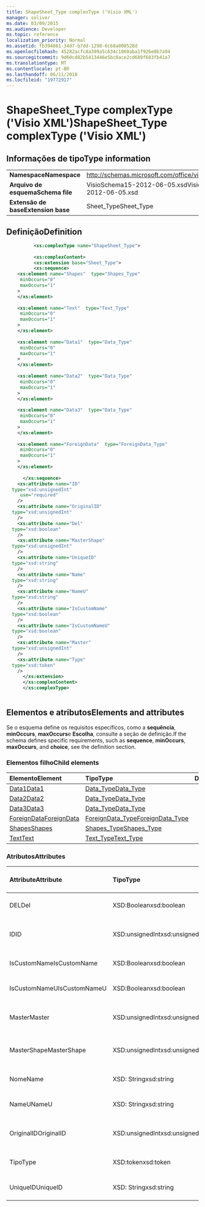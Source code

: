 ```yaml
---
title: ShapeSheet_Type complexType ('Visio XML')
manager: soliver
ms.date: 03/09/2015
ms.audience: Developer
ms.topic: reference
localization_priority: Normal
ms.assetid: fb394861-34d7-b7dd-1298-0c68a008528d
ms.openlocfilehash: 45282acfc8a399a5c634c1860aba1f926e0b7a94
ms.sourcegitcommit: 9d60cd82b5413446e5bc8ace2cd689f683fb41a7
ms.translationtype: MT
ms.contentlocale: pt-BR
ms.lasthandoff: 06/11/2018
ms.locfileid: "19772917"
---
```

# <a name="shapesheettype-complextype-visio-xml"></a><span data-ttu-id="8378c-102">ShapeSheet_Type complexType ('Visio XML')</span><span class="sxs-lookup"><span data-stu-id="8378c-102">ShapeSheet_Type complexType ('Visio XML')</span></span>

## <a name="type-information"></a><span data-ttu-id="8378c-103">Informações de tipo</span><span class="sxs-lookup"><span data-stu-id="8378c-103">Type information</span></span>

|||
|:-----|:-----|
|<span data-ttu-id="8378c-104">**Namespace**</span><span class="sxs-lookup"><span data-stu-id="8378c-104">**Namespace**</span></span> <br/> |http://schemas.microsoft.com/office/visio/2011/1/core  <br/> |
|<span data-ttu-id="8378c-105">**Arquivo de esquema**</span><span class="sxs-lookup"><span data-stu-id="8378c-105">**Schema file**</span></span> <br/> |<span data-ttu-id="8378c-106">VisioSchema15-2012-06-05.xsd</span><span class="sxs-lookup"><span data-stu-id="8378c-106">VisioSchema15-2012-06-05.xsd</span></span>  <br/> |
|<span data-ttu-id="8378c-107">**Extensão de base**</span><span class="sxs-lookup"><span data-stu-id="8378c-107">**Extension base**</span></span> <br/> |<span data-ttu-id="8378c-108">Sheet_Type</span><span class="sxs-lookup"><span data-stu-id="8378c-108">Sheet_Type</span></span>  <br/> |
   
## <a name="definition"></a><span data-ttu-id="8378c-109">Definição</span><span class="sxs-lookup"><span data-stu-id="8378c-109">Definition</span></span>

```XML
          <xs:complexType name="ShapeSheet_Type">
          
          <xs:complexContent>
          <xs:extension base="Sheet_Type">
          <xs:sequence>
    <xs:element name="Shapes"  type="Shapes_Type"
     minOccurs="0"
     maxOccurs="1"
    >
    </xs:element>
    
    <xs:element name="Text"  type="Text_Type"
     minOccurs="0"
     maxOccurs="1"
    >
    </xs:element>
    
    <xs:element name="Data1"  type="Data_Type"
     minOccurs="0"
     maxOccurs="1"
    >
    </xs:element>
    
    <xs:element name="Data2"  type="Data_Type"
     minOccurs="0"
     maxOccurs="1"
    >
    </xs:element>
    
    <xs:element name="Data3"  type="Data_Type"
     minOccurs="0"
     maxOccurs="1"
    >
    </xs:element>
    
    <xs:element name="ForeignData"  type="ForeignData_Type"
     minOccurs="0"
     maxOccurs="1"
    >
    </xs:element>
    
      </xs:sequence>
    <xs:attribute name="ID"
  type="xsd:unsignedInt"
     use="required"
    />
    <xs:attribute name="OriginalID"
  type="xsd:unsignedInt"
    />
    <xs:attribute name="Del"
  type="xsd:boolean"
    />
    <xs:attribute name="MasterShape"
  type="xsd:unsignedInt"
    />
    <xs:attribute name="UniqueID"
  type="xsd:string"
    />
    <xs:attribute name="Name"
  type="xsd:string"
    />
    <xs:attribute name="NameU"
  type="xsd:string"
    />
    <xs:attribute name="IsCustomName"
  type="xsd:boolean"
    />
    <xs:attribute name="IsCustomNameU"
  type="xsd:boolean"
    />
    <xs:attribute name="Master"
  type="xsd:unsignedInt"
    />
    <xs:attribute name="Type"
  type="xsd:token"
    />
      </xs:extension>
      </xs:complexContent>
      </xs:complexType>
      
```

## <a name="elements-and-attributes"></a><span data-ttu-id="8378c-110">Elementos e atributos</span><span class="sxs-lookup"><span data-stu-id="8378c-110">Elements and attributes</span></span>

<span data-ttu-id="8378c-111">Se o esquema define os requisitos específicos, como a **sequência**, **minOccurs**, **maxOccurs**e **Escolha**, consulte a seção de definição.</span><span class="sxs-lookup"><span data-stu-id="8378c-111">If the schema defines specific requirements, such as **sequence**, **minOccurs**, **maxOccurs**, and **choice**, see the definition section.</span></span> 
  
### <a name="child-elements"></a><span data-ttu-id="8378c-112">Elementos filho</span><span class="sxs-lookup"><span data-stu-id="8378c-112">Child elements</span></span>

|<span data-ttu-id="8378c-113">**Elemento**</span><span class="sxs-lookup"><span data-stu-id="8378c-113">**Element**</span></span>|<span data-ttu-id="8378c-114">**Tipo**</span><span class="sxs-lookup"><span data-stu-id="8378c-114">**Type**</span></span>|<span data-ttu-id="8378c-115">**Descrição**</span><span class="sxs-lookup"><span data-stu-id="8378c-115">**Description**</span></span>|
|:-----|:-----|:-----|
|[<span data-ttu-id="8378c-116">Data1</span><span class="sxs-lookup"><span data-stu-id="8378c-116">Data1</span></span>](data1-element-shapesheet_type-complextypevisio-xml.md) <br/> |[<span data-ttu-id="8378c-117">Data_Type</span><span class="sxs-lookup"><span data-stu-id="8378c-117">Data_Type</span></span>](data_type-complextypevisio-xml.md) <br/> ||
|[<span data-ttu-id="8378c-118">Data2</span><span class="sxs-lookup"><span data-stu-id="8378c-118">Data2</span></span>](data2-element-shapesheet_type-complextypevisio-xml.md) <br/> |[<span data-ttu-id="8378c-119">Data_Type</span><span class="sxs-lookup"><span data-stu-id="8378c-119">Data_Type</span></span>](data_type-complextypevisio-xml.md) <br/> ||
|[<span data-ttu-id="8378c-120">Data3</span><span class="sxs-lookup"><span data-stu-id="8378c-120">Data3</span></span>](data3-element-shapesheet_type-complextypevisio-xml.md) <br/> |[<span data-ttu-id="8378c-121">Data_Type</span><span class="sxs-lookup"><span data-stu-id="8378c-121">Data_Type</span></span>](data_type-complextypevisio-xml.md) <br/> ||
|[<span data-ttu-id="8378c-122">ForeignData</span><span class="sxs-lookup"><span data-stu-id="8378c-122">ForeignData</span></span>](foreigndata-element-shapesheet_type-complextypevisio-xml.md) <br/> |[<span data-ttu-id="8378c-123">ForeignData_Type</span><span class="sxs-lookup"><span data-stu-id="8378c-123">ForeignData_Type</span></span>](foreigndata_type-complextypevisio-xml.md) <br/> ||
|[<span data-ttu-id="8378c-124">Shapes</span><span class="sxs-lookup"><span data-stu-id="8378c-124">Shapes</span></span>](shapes-element-shapesheet_type-complextypevisio-xml.md) <br/> |[<span data-ttu-id="8378c-125">Shapes_Type</span><span class="sxs-lookup"><span data-stu-id="8378c-125">Shapes_Type</span></span>](shapes_type-complextypevisio-xml.md) <br/> ||
|[<span data-ttu-id="8378c-126">Text</span><span class="sxs-lookup"><span data-stu-id="8378c-126">Text</span></span>](text-element-shapesheet_type-complextypevisio-xml.md) <br/> |[<span data-ttu-id="8378c-127">Text_Type</span><span class="sxs-lookup"><span data-stu-id="8378c-127">Text_Type</span></span>](text_type-complextypevisio-xml.md) <br/> ||
   
### <a name="attributes"></a><span data-ttu-id="8378c-128">Atributos</span><span class="sxs-lookup"><span data-stu-id="8378c-128">Attributes</span></span>

|<span data-ttu-id="8378c-129">**Attribute**</span><span class="sxs-lookup"><span data-stu-id="8378c-129">**Attribute**</span></span>|<span data-ttu-id="8378c-130">**Tipo**</span><span class="sxs-lookup"><span data-stu-id="8378c-130">**Type**</span></span>|<span data-ttu-id="8378c-131">**Obrigatório**</span><span class="sxs-lookup"><span data-stu-id="8378c-131">**Required**</span></span>|<span data-ttu-id="8378c-132">**Descrição**</span><span class="sxs-lookup"><span data-stu-id="8378c-132">**Description**</span></span>|<span data-ttu-id="8378c-133">**Valores possíveis**</span><span class="sxs-lookup"><span data-stu-id="8378c-133">**Possible values**</span></span>|
|:-----|:-----|:-----|:-----|:-----|
|<span data-ttu-id="8378c-134">DEL</span><span class="sxs-lookup"><span data-stu-id="8378c-134">Del</span></span>  <br/> |<span data-ttu-id="8378c-135">XSD:Boolean</span><span class="sxs-lookup"><span data-stu-id="8378c-135">xsd:boolean</span></span>  <br/> |<span data-ttu-id="8378c-136">opcional</span><span class="sxs-lookup"><span data-stu-id="8378c-136">optional</span></span>  <br/> ||<span data-ttu-id="8378c-137">Valores do tipo xsd:boolean.</span><span class="sxs-lookup"><span data-stu-id="8378c-137">Values of the xsd:boolean type.</span></span>  <br/> |
|<span data-ttu-id="8378c-138">ID</span><span class="sxs-lookup"><span data-stu-id="8378c-138">ID</span></span>  <br/> |<span data-ttu-id="8378c-139">XSD:unsignedInt</span><span class="sxs-lookup"><span data-stu-id="8378c-139">xsd:unsignedInt</span></span>  <br/> |<span data-ttu-id="8378c-140">obrigatório</span><span class="sxs-lookup"><span data-stu-id="8378c-140">required</span></span>  <br/> ||<span data-ttu-id="8378c-141">Valores do tipo xsd:unsignedInt.</span><span class="sxs-lookup"><span data-stu-id="8378c-141">Values of the xsd:unsignedInt type.</span></span>  <br/> |
|<span data-ttu-id="8378c-142">IsCustomName</span><span class="sxs-lookup"><span data-stu-id="8378c-142">IsCustomName</span></span>  <br/> |<span data-ttu-id="8378c-143">XSD:Boolean</span><span class="sxs-lookup"><span data-stu-id="8378c-143">xsd:boolean</span></span>  <br/> |<span data-ttu-id="8378c-144">opcional</span><span class="sxs-lookup"><span data-stu-id="8378c-144">optional</span></span>  <br/> ||<span data-ttu-id="8378c-145">Valores do tipo xsd:boolean.</span><span class="sxs-lookup"><span data-stu-id="8378c-145">Values of the xsd:boolean type.</span></span>  <br/> |
|<span data-ttu-id="8378c-146">IsCustomNameU</span><span class="sxs-lookup"><span data-stu-id="8378c-146">IsCustomNameU</span></span>  <br/> |<span data-ttu-id="8378c-147">XSD:Boolean</span><span class="sxs-lookup"><span data-stu-id="8378c-147">xsd:boolean</span></span>  <br/> |<span data-ttu-id="8378c-148">opcional</span><span class="sxs-lookup"><span data-stu-id="8378c-148">optional</span></span>  <br/> ||<span data-ttu-id="8378c-149">Valores do tipo xsd:boolean.</span><span class="sxs-lookup"><span data-stu-id="8378c-149">Values of the xsd:boolean type.</span></span>  <br/> |
|<span data-ttu-id="8378c-150">Master</span><span class="sxs-lookup"><span data-stu-id="8378c-150">Master</span></span>  <br/> |<span data-ttu-id="8378c-151">XSD:unsignedInt</span><span class="sxs-lookup"><span data-stu-id="8378c-151">xsd:unsignedInt</span></span>  <br/> |<span data-ttu-id="8378c-152">opcional</span><span class="sxs-lookup"><span data-stu-id="8378c-152">optional</span></span>  <br/> ||<span data-ttu-id="8378c-153">Valores do tipo xsd:unsignedInt.</span><span class="sxs-lookup"><span data-stu-id="8378c-153">Values of the xsd:unsignedInt type.</span></span>  <br/> |
|<span data-ttu-id="8378c-154">MasterShape</span><span class="sxs-lookup"><span data-stu-id="8378c-154">MasterShape</span></span>  <br/> |<span data-ttu-id="8378c-155">XSD:unsignedInt</span><span class="sxs-lookup"><span data-stu-id="8378c-155">xsd:unsignedInt</span></span>  <br/> |<span data-ttu-id="8378c-156">opcional</span><span class="sxs-lookup"><span data-stu-id="8378c-156">optional</span></span>  <br/> ||<span data-ttu-id="8378c-157">Valores do tipo xsd:unsignedInt.</span><span class="sxs-lookup"><span data-stu-id="8378c-157">Values of the xsd:unsignedInt type.</span></span>  <br/> |
|<span data-ttu-id="8378c-158">Nome</span><span class="sxs-lookup"><span data-stu-id="8378c-158">Name</span></span>  <br/> |<span data-ttu-id="8378c-159">XSD: String</span><span class="sxs-lookup"><span data-stu-id="8378c-159">xsd:string</span></span>  <br/> |<span data-ttu-id="8378c-160">opcional</span><span class="sxs-lookup"><span data-stu-id="8378c-160">optional</span></span>  <br/> ||<span data-ttu-id="8378c-161">Valores do tipo xsd: String.</span><span class="sxs-lookup"><span data-stu-id="8378c-161">Values of the xsd:string type.</span></span>  <br/> |
|<span data-ttu-id="8378c-162">NameU</span><span class="sxs-lookup"><span data-stu-id="8378c-162">NameU</span></span>  <br/> |<span data-ttu-id="8378c-163">XSD: String</span><span class="sxs-lookup"><span data-stu-id="8378c-163">xsd:string</span></span>  <br/> |<span data-ttu-id="8378c-164">opcional</span><span class="sxs-lookup"><span data-stu-id="8378c-164">optional</span></span>  <br/> ||<span data-ttu-id="8378c-165">Valores do tipo xsd: String.</span><span class="sxs-lookup"><span data-stu-id="8378c-165">Values of the xsd:string type.</span></span>  <br/> |
|<span data-ttu-id="8378c-166">OriginalID</span><span class="sxs-lookup"><span data-stu-id="8378c-166">OriginalID</span></span>  <br/> |<span data-ttu-id="8378c-167">XSD:unsignedInt</span><span class="sxs-lookup"><span data-stu-id="8378c-167">xsd:unsignedInt</span></span>  <br/> |<span data-ttu-id="8378c-168">opcional</span><span class="sxs-lookup"><span data-stu-id="8378c-168">optional</span></span>  <br/> ||<span data-ttu-id="8378c-169">Valores do tipo xsd:unsignedInt.</span><span class="sxs-lookup"><span data-stu-id="8378c-169">Values of the xsd:unsignedInt type.</span></span>  <br/> |
|<span data-ttu-id="8378c-170">Tipo</span><span class="sxs-lookup"><span data-stu-id="8378c-170">Type</span></span>  <br/> |<span data-ttu-id="8378c-171">XSD:token</span><span class="sxs-lookup"><span data-stu-id="8378c-171">xsd:token</span></span>  <br/> |<span data-ttu-id="8378c-172">opcional</span><span class="sxs-lookup"><span data-stu-id="8378c-172">optional</span></span>  <br/> ||<span data-ttu-id="8378c-173">Valores do tipo xsd:token.</span><span class="sxs-lookup"><span data-stu-id="8378c-173">Values of the xsd:token type.</span></span>  <br/> |
|<span data-ttu-id="8378c-174">UniqueID</span><span class="sxs-lookup"><span data-stu-id="8378c-174">UniqueID</span></span>  <br/> |<span data-ttu-id="8378c-175">XSD: String</span><span class="sxs-lookup"><span data-stu-id="8378c-175">xsd:string</span></span>  <br/> |<span data-ttu-id="8378c-176">opcional</span><span class="sxs-lookup"><span data-stu-id="8378c-176">optional</span></span>  <br/> ||<span data-ttu-id="8378c-177">Valores do tipo xsd: String.</span><span class="sxs-lookup"><span data-stu-id="8378c-177">Values of the xsd:string type.</span></span>  <br/> |
   

